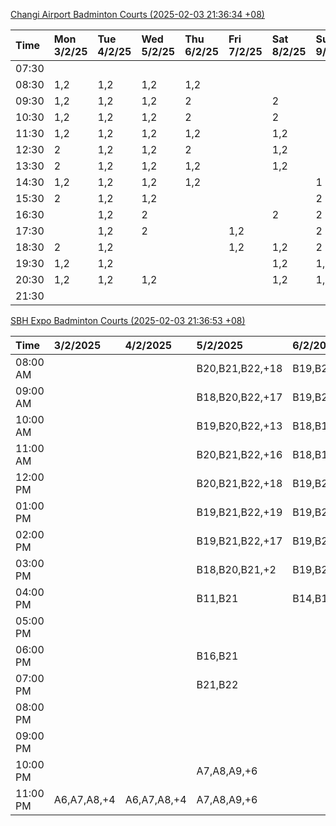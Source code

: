 [Changi Airport Badminton Courts (2025-02-03 21:36:34 +08)](https://www.carc.org.sg/FacilityBooking.aspx)

| Time   | Mon 3/2/25   | Tue 4/2/25   | Wed 5/2/25   | Thu 6/2/25   | Fri 7/2/25   | Sat 8/2/25   | Sun 9/2/25   |
|:-------|:-------------|:-------------|:-------------|:-------------|:-------------|:-------------|:-------------|
| 07:30  |              |              |              |              |              |              |              |
| 08:30  | 1,2          | 1,2          | 1,2          | 1,2          |              |              |              |
| 09:30  | 1,2          | 1,2          | 1,2          | 2            |              | 2            |              |
| 10:30  | 1,2          | 1,2          | 1,2          | 2            |              | 2            |              |
| 11:30  | 1,2          | 1,2          | 1,2          | 1,2          |              | 1,2          |              |
| 12:30  | 2            | 1,2          | 1,2          | 2            |              | 1,2          |              |
| 13:30  | 2            | 1,2          | 1,2          | 1,2          |              | 1,2          |              |
| 14:30  | 1,2          | 1,2          | 1,2          | 1,2          |              |              | 1            |
| 15:30  | 2            | 1,2          | 1,2          |              |              |              | 2            |
| 16:30  |              | 1,2          | 2            |              |              | 2            | 2            |
| 17:30  |              | 1,2          | 2            |              | 1,2          |              | 2            |
| 18:30  | 2            | 1,2          |              |              | 1,2          | 1,2          | 2            |
| 19:30  | 1,2          | 1,2          |              |              |              | 1,2          | 1,2          |
| 20:30  | 1,2          | 1,2          | 1,2          |              |              | 1,2          | 1,2          |
| 21:30  |              |              |              |              |              |              |              |

[SBH Expo Badminton Courts (2025-02-03 21:36:53 +08)](https://singaporebadmintonhall.getomnify.com/widgets/O3MRKGBH359GA55KHMG1RD)

| Time     | 3/2/2025    | 4/2/2025    | 5/2/2025        | 6/2/2025        | 7/2/2025        | 8/2/2025        | 9/2/2025        |
|:---------|:------------|:------------|:----------------|:----------------|:----------------|:----------------|:----------------|
| 08:00 AM |             |             | B20,B21,B22,+18 | B19,B21,B22,+17 | B19,B21,B22,+19 | B19,B21,B22,+14 | A6,A7,B16       |
| 09:00 AM |             |             | B18,B20,B22,+17 | B19,B21,B22,+17 | B19,B21,B22,+19 | B19,B21,B22,+15 |                 |
| 10:00 AM |             |             | B19,B20,B22,+13 | B18,B19,B20,+16 | B19,B21,B22,+18 | B19,B20,B22,+17 | A5              |
| 11:00 AM |             |             | B20,B21,B22,+16 | B18,B19,B20,+17 | B19,B21,B22,+18 | B18,B20,B22,+16 |                 |
| 12:00 PM |             |             | B20,B21,B22,+18 | B19,B21,B22,+19 | B19,B21,B22,+19 | B20,B21,B22,+18 | A4,A6,B20,+1    |
| 01:00 PM |             |             | B19,B21,B22,+19 | B19,B21,B22,+19 | B19,B21,B22,+19 | B19,B21,B22,+19 |                 |
| 02:00 PM |             |             | B19,B21,B22,+17 | B19,B21,B22,+14 | B19,B21,B22,+16 | A10,B21,B22,+7  | B17,B19         |
| 03:00 PM |             |             | B18,B20,B21,+2  | B19,B21,B22,+12 | B19,B21,B22,+12 | B18,B20,B21,+5  |                 |
| 04:00 PM |             |             | B11,B21         | B14,B15,B17,+4  | B15,B18,B22,+6  |                 |                 |
| 05:00 PM |             |             |                 |                 | A1,A6,B18       | A1,A2           |                 |
| 06:00 PM |             |             | B16,B21         |                 | B21             |                 |                 |
| 07:00 PM |             |             | B21,B22         |                 |                 |                 | B22             |
| 08:00 PM |             |             |                 |                 |                 |                 | A1,A8           |
| 09:00 PM |             |             |                 |                 |                 | B21             | B11,B13,B15,+3  |
| 10:00 PM |             |             | A7,A8,A9,+6     |                 | A10,A8,A9,+7    | B20,B21,B22,+17 | B20,B21,B22,+18 |
| 11:00 PM | A6,A7,A8,+4 | A6,A7,A8,+4 | A7,A8,A9,+6     |                 | A10,A8,A9,+7    | B20,B21,B22,+17 | B20,B21,B22,+19 |

